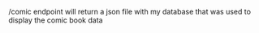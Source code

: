 /comic endpoint will return a json file with my database that was used to display the comic book data
